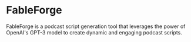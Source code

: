# FableForge
FableForge is a podcast script generation tool that leverages the power of OpenAI's GPT-3 model to create dynamic and engaging podcast scripts.
